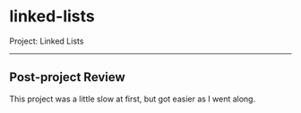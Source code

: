 # linked-lists
Project: Linked Lists

---

## Post-project Review

This project was a little slow at first, but got easier as I went along.